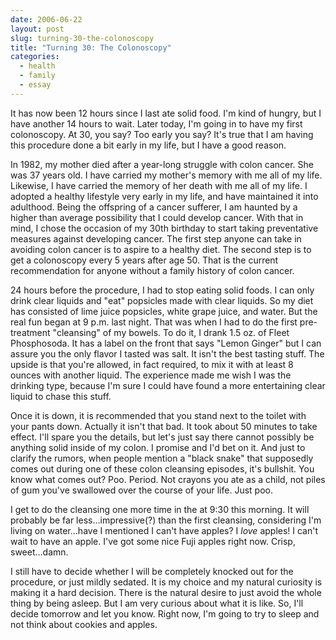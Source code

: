 ```yaml
---
date: 2006-06-22
layout: post
slug: turning-30-the-colonoscopy
title: "Turning 30: The Colonoscopy"
categories:
  - health
  - family
  - essay
---
```


It has now been 12 hours since I last ate solid food. I'm kind of hungry, but I have another 14 hours to wait. Later today, I'm going in to have my first colonoscopy. At 30, you say? Too early you say? It's true that I am having this procedure done a bit early in my life, but I have a good reason.

In 1982, my mother died after a year-long struggle with colon cancer. She was 37 years old. I have carried my mother's memory with me all of my life. Likewise, I have carried the memory of her death with me all of my life. I adopted a healthy lifestyle very early in my life, and have maintained it into adulthood. Being the offspring of a cancer sufferer, I am haunted by a higher than average possibility that I could develop cancer. With that in mind, I chose the occasion of my 30th birthday to start taking preventative measures against developing cancer. The first step anyone can take in avoiding colon cancer is to aspire to a healthy diet. The second step is to get a colonoscopy every 5 years after age 50. That is the current recommendation for anyone without a family history of colon cancer.

24 hours before the procedure, I had to stop eating solid foods. I can only drink clear liquids and "eat" popsicles made with clear liquids. So my diet has consisted of lime juice popsicles, white grape juice, and water. But the real fun began at 9 p.m. last night. That was when I had to do the first pre-treatment "cleansing" of my bowels. To do it, I drank 1.5 oz. of Fleet Phosphosoda. It has a label on the front that says "Lemon Ginger" but I can assure you the only flavor I tasted was salt. It isn't the best tasting stuff. The upside is that you're allowed, in fact required, to mix it with at least 8 ounces with another liquid. The experience made me wish I was the drinking type, because I'm sure I could have found a more entertaining clear liquid to chase this stuff.

Once it is down, it is recommended that you stand next to the toilet with your pants down. Actually it isn't that bad. It took about 50 minutes to take effect. I'll spare you the details, but let's just say there cannot possibly be anything solid inside of my colon. I promise and I'd bet on it. And just to clarify the rumors, when people mention a "black snake" that supposedly comes out during one of these colon cleansing episodes, it's bullshit. You know what comes out? Poo. Period. Not crayons you ate as a child, not piles of gum you've swallowed over the course of your life. Just poo.

I get to do the cleansing one more time in the at 9:30 this morning. It will probably be far less...impressive(?) than the first cleansing, considering I'm living on water...have I mentioned I can't have apples? I _love_ apples! I can't wait to have an apple. I've got some nice Fuji apples right now. Crisp, sweet...damn.

I still have to decide whether I will be completely knocked out for the procedure, or just mildly sedated. It is my choice and my natural curiosity is making it a hard decision. There is the natural desire to just avoid the whole thing by being asleep. But I am very curious about what it is like. So, I'll decide tomorrow and let you know. Right now, I'm going to try to sleep and not think about cookies and apples.
